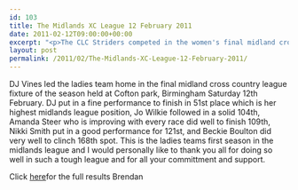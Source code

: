 ```yaml
---
id: 103
title: The Midlands XC League 12 February 2011
date: 2011-02-12T09:00:00+00:00
excerpt: "<p>The CLC Striders competed in the women's final midland cross country league fixture held at Cofton park, Birmingham. I'm so proud of you all for doing so well. Click on the report to see how they got on!, Brendan Ward (Club Chairman) Midland XC League Photos Report Results</p>"
layout: post
permalink: /2011/02/The-Midlands-XC-League-12-February-2011/
---
```

</p> 

DJ Vines led the ladies team home in the final midland cross country league fixture of the season held at Cofton park, Birmingham Saturday 12th February. DJ put in a fine performance to finish in 51st place which is her highest midlands league position, Jo Wilkie followed in a solid 104th, Amanda Steer who is improving with every race did well to finish 109th, Nikki Smith put in a good performance for 121st, and Beckie Boulton did very well to clinch 168th spot. This is the ladies teams first season in the midlands league and I would personally like to thank you all for doing so well in such a tough league and for all your committment and support.

Click <a href="http://www.midlandathletics.org.uk/PDFS/2011_RES_110212_MidWomensCCFixture4.pdf" target="_blank" rel="nofollow">here</a>for the full results Brendan